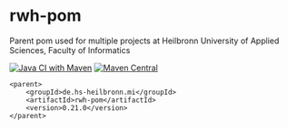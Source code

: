 # rwh-pom
Parent pom used for multiple projects at Heilbronn University of Applied Sciences, Faculty of Informatics

[![Java CI with Maven](https://github.com/hhund/rwh-pom/workflows/Java%20CI%20with%20Maven/badge.svg)](https://github.com/hhund/rwh-pom/actions?query=workflow%3A"Java+CI+with+Maven")
[![Maven Central](https://maven-badges.herokuapp.com/maven-central/de.hs-heilbronn.mi/rwh-pom/badge.svg)](https://maven-badges.herokuapp.com/maven-central/de.hs-heilbronn.mi/rwh-pom)

```
<parent>
	<groupId>de.hs-heilbronn.mi</groupId>
	<artifactId>rwh-pom</artifactId>
	<version>0.21.0</version>
</parent>
```
